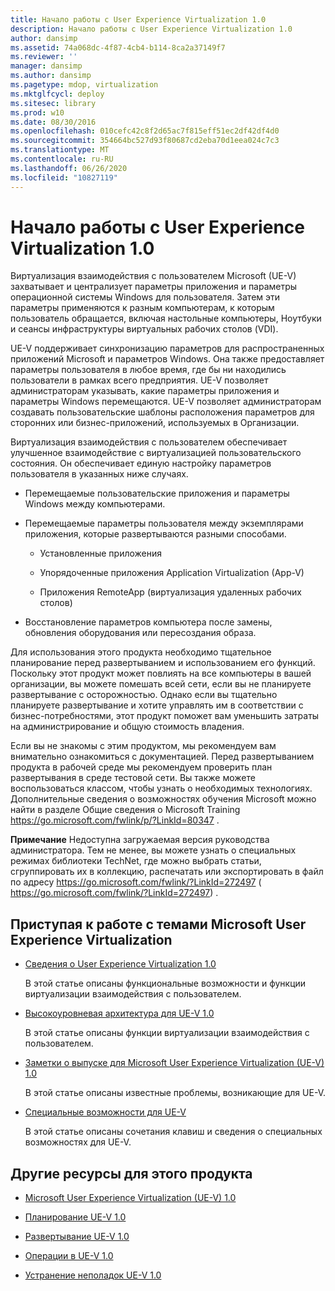 ```yaml
---
title: Начало работы с User Experience Virtualization 1.0
description: Начало работы с User Experience Virtualization 1.0
author: dansimp
ms.assetid: 74a068dc-4f87-4cb4-b114-8ca2a37149f7
ms.reviewer: ''
manager: dansimp
ms.author: dansimp
ms.pagetype: mdop, virtualization
ms.mktglfcycl: deploy
ms.sitesec: library
ms.prod: w10
ms.date: 08/30/2016
ms.openlocfilehash: 010cefc42c8f2d65ac7f815eff51ec2df42df4d0
ms.sourcegitcommit: 354664bc527d93f80687cd2eba70d1eea024c7c3
ms.translationtype: MT
ms.contentlocale: ru-RU
ms.lasthandoff: 06/26/2020
ms.locfileid: "10827119"
---
```

# Начало работы с User Experience Virtualization 1.0


Виртуализация взаимодействия с пользователем Microsoft (UE-V) захватывает и централизует параметры приложения и параметры операционной системы Windows для пользователя. Затем эти параметры применяются к разным компьютерам, к которым пользователь обращается, включая настольные компьютеры, Ноутбуки и сеансы инфраструктуры виртуальных рабочих столов (VDI).

UE-V поддерживает синхронизацию параметров для распространенных приложений Microsoft и параметров Windows. Она также предоставляет параметры пользователя в любое время, где бы ни находились пользователи в рамках всего предприятия. UE-V позволяет администраторам указывать, какие параметры приложения и параметры Windows перемещаются. UE-V позволяет администраторам создавать пользовательские шаблоны расположения параметров для сторонних или бизнес-приложений, используемых в Организации.

Виртуализация взаимодействия с пользователем обеспечивает улучшенное взаимодействие с виртуализацией пользовательского состояния. Он обеспечивает единую настройку параметров пользователя в указанных ниже случаях.

-   Перемещаемые пользовательские приложения и параметры Windows между компьютерами.

-   Перемещаемые параметры пользователя между экземплярами приложения, которые развертываются разными способами.

    -   Установленные приложения

    -   Упорядоченные приложения Application Virtualization (App-V)

    -   Приложения RemoteApp (виртуализация удаленных рабочих столов)

-   Восстановление параметров компьютера после замены, обновления оборудования или пересоздания образа.

Для использования этого продукта необходимо тщательное планирование перед развертыванием и использованием его функций. Поскольку этот продукт может повлиять на все компьютеры в вашей организации, вы можете помешать всей сети, если вы не планируете развертывание с осторожностью. Однако если вы тщательно планируете развертывание и хотите управлять им в соответствии с бизнес-потребностями, этот продукт поможет вам уменьшить затраты на администрирование и общую стоимость владения.

Если вы не знакомы с этим продуктом, мы рекомендуем вам внимательно ознакомиться с документацией. Перед развертыванием продукта в рабочей среде мы рекомендуем проверить план развертывания в среде тестовой сети. Вы также можете воспользоваться классом, чтобы узнать о необходимых технологиях. Дополнительные сведения о возможностях обучения Microsoft можно найти в разделе Общие сведения о Microsoft Training <https://go.microsoft.com/fwlink/p/?LinkId=80347> .

**Примечание**  Недоступна загружаемая версия руководства администратора. Тем не менее, вы можете узнать о специальных режимах библиотеки TechNet, где можно выбрать статьи, сгруппировать их в коллекцию, распечатать или экспортировать в файл по адресу <https://go.microsoft.com/fwlink/?LinkId=272497> ( https://go.microsoft.com/fwlink/?LinkId=272497) .

 

## Приступая к работе с темами Microsoft User Experience Virtualization


-   [Сведения о User Experience Virtualization 1.0](about-user-experience-virtualization-10.md)

    В этой статье описаны функциональные возможности и функции виртуализации взаимодействия с пользователем.

-   [Высокоуровневая архитектура для UE-V 1.0](high-level-architecture-for-ue-v-10.md)

    В этой статье описаны функции виртуализации взаимодействия с пользователем.

-   [Заметки о выпуске для Microsoft User Experience Virtualization (UE-V) 1.0](microsoft-user-experience-virtualization--ue-v--10-release-notes.md)

    В этой статье описаны известные проблемы, возникающие для UE-V.

-   [Специальные возможности для UE-V](accessibility-for-ue-v.md)

    В этой статье описаны сочетания клавиш и сведения о специальных возможностях для UE-V.

## Другие ресурсы для этого продукта


-   [Microsoft User Experience Virtualization (UE-V) 1.0](index.md)

-   [Планирование UE-V 1.0](planning-for-ue-v-10.md)

-   [Развертывание UE-V 1.0](deploying-ue-v-10.md)

-   [Операции в UE-V 1.0](operations-for-ue-v-10.md)

-   [Устранение неполадок UE-V 1.0](troubleshooting-ue-v-10.md)

 

 





